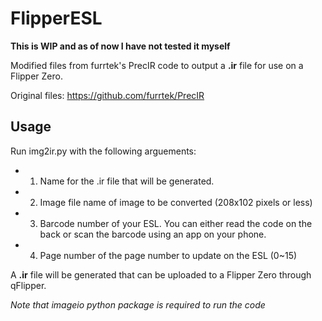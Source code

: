 # FlipperESL
**This is WIP and as of now I have not tested it myself**

Modified files from furrtek's PrecIR code to output a **.ir** file for use on a Flipper Zero.

Original files: https://github.com/furrtek/PrecIR

## Usage
Run img2ir.py with the following arguements: 
* 1. Name for the .ir file that will be generated. 
* 2. Image file name of image to be converted (208x102 pixels or less)
* 3. Barcode number of your ESL. You can either read the code on the back or scan the barcode using an app on your phone.
* 4. Page number of the page number to update on the ESL (0~15)

A **.ir** file will be generated that can be uploaded to a Flipper Zero through qFlipper.

*Note that imageio python package is required to run the code*
